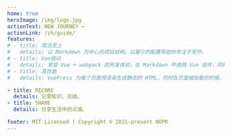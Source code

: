 ```yaml
---
home: true
heroImage: /img/logo.jpg
actionText: NEW JOURNEY →
actionLink: /zh/guide/
features:
# - title: 简洁至上
#   details: 以 Markdown 为中心的项目结构，以最少的配置帮助你专注于写作。
# - title: Vue驱动
#   details: 享受 Vue + webpack 的开发体验，在 Markdown 中使用 Vue 组件，同时可以使用 Vue 来开发自定义主题。
# - title: 高性能
#   details: VuePress 为每个页面预渲染生成静态的 HTML，同时在页面被加载的时候，将作为 SPA 运行。

- title: RECORE
  details: 记录知识、总结。
- title: SHARE
  details: 分享生活中的点滴。 

footer: MIT Licensed | Copyright © 2021-present NOPR
---
```


